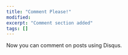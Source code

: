 ```yaml
---
title: "Comment Please!"
modified:
excerpt: "Comment section added"
tags: []
---
```


Now you can comment on posts using Disqus.